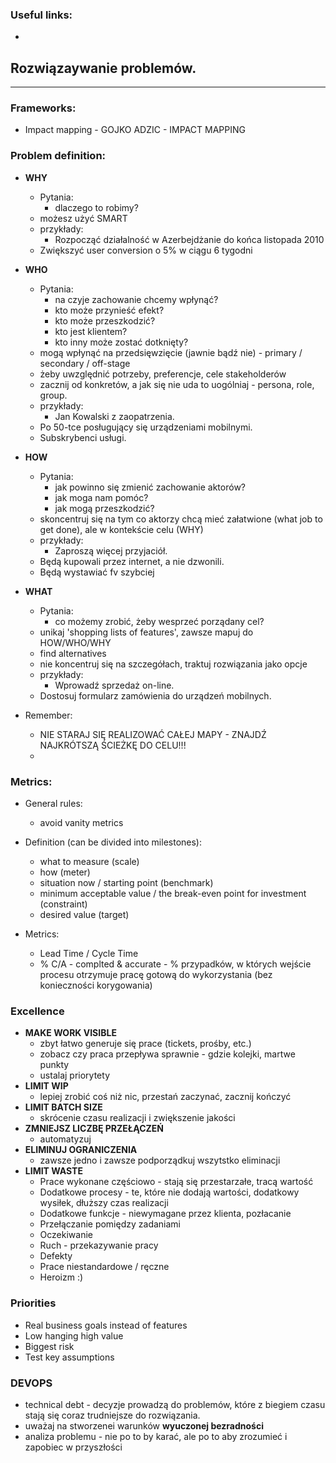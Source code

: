 ### Useful links:
* 


## Rozwiązaywanie problemów.
____
### Frameworks:
* Impact mapping - GOJKO ADZIC - IMPACT MAPPING

### Problem definition:
* **WHY**
    * Pytania:
        * dlaczego to robimy?
    * możesz użyć SMART
    * przykłady:
        * Rozpocząć działalność w Azerbejdżanie do końca listopada 2010
	* Zwiększyć user conversion o 5% w ciągu 6 tygodni

* **WHO**
    * Pytania:
        * na czyje zachowanie chcemy wpłynąć?
        * kto może przynieść efekt?
        * kto może przeszkodzić?
        * kto jest klientem?
        * kto inny może zostać dotknięty?
    * mogą wpłynąć na przedsięwzięcie (jawnie bądź nie) - primary / secondary / off-stage
    * żeby uwzględnić potrzeby, preferencje, cele stakeholderów
    * zacznij od konkretów, a jak się nie uda to uogólniaj - persona, role, group.
    * przykłady:
        * Jan Kowalski z zaopatrzenia.
	* Po 50-tce posługujący się urządzeniami mobilnymi.
	* Subskrybenci usługi.

* **HOW**
    * Pytania:
        * jak powinno się zmienić zachowanie aktorów?
        * jak moga nam pomóc?
        * jak mogą przeszkodzić?
    * skoncentruj się na tym co aktorzy chcą mieć załatwione (what job to get done), ale w kontekście celu (WHY)
    * przykłady:
        * Zaproszą więcej przyjaciół.
	* Będą kupowali przez internet, a nie dzwonili.
	* Będą wystawiać fv szybciej

* **WHAT**
    * Pytania:
        * co możemy zrobić, żeby wesprzeć porządany cel?
    * unikaj 'shopping lists of features', zawsze mapuj do HOW/WHO/WHY
    * find alternatives
    * nie koncentruj się na szczegółach, traktuj rozwiązania jako opcje
    * przykłady:
        * Wprowadź sprzedaż on-line.
	* Dostosuj formularz zamówienia do urządzeń mobilnych.

* Remember:
    * NIE STARAJ SIĘ REALIZOWAĆ CAŁEJ MAPY - ZNAJDŹ NAJKRÓTSZĄ ŚCIEŻKĘ DO CELU!!!
    * 

### Metrics:
* General rules:
    * avoid vanity metrics

* Definition (can be divided into milestones):
    * what to measure (scale)
    * how (meter)
    * situation now / starting point (benchmark)
    * minimum acceptable value / the break-even point for investment (constraint)
    * desired value (target)

* Metrics:
    * Lead Time / Cycle Time
    * % C/A - complted & accurate - % przypadków, w których wejście procesu otrzymuje pracę gotową do wykorzystania (bez konieczności korygowania)

### Excellence
* **MAKE WORK VISIBLE**
    * zbyt łatwo generuje się prace (tickets, prośby, etc.)
    * zobacz czy praca przepływa sprawnie - gdzie kolejki, martwe punkty
    * ustalaj priorytety
* **LIMIT WIP**
    * lepiej zrobić coś niż nic, przestań zaczynać, zacznij kończyć
* **LIMIT BATCH SIZE**
    * skrócenie czasu realizacji i zwiększenie jakości
* **ZMNIEJSZ LICZBĘ PRZEŁĄCZEŃ**
    * automatyzuj
* **ELIMINUJ OGRANICZENIA**
    * zawsze jedno i zawsze podporządkuj wszytstko eliminacji
* **LIMIT WASTE**
    * Prace wykonane częściowo - stają się przestarzałe, tracą wartość
    * Dodatkowe procesy - te, które nie dodają wartości, dodatkowy wysiłek, dłuższy czas realizacji
    * Dodatkowe funkcje - niewymagane przez klienta, pozłacanie
    * Przełączanie pomiędzy zadaniami
    * Oczekiwanie
    * Ruch - przekazywanie pracy
    * Defekty
    * Prace niestandardowe / ręczne
    * Heroizm :)

  
    
   


### Priorities 
* Real business goals instead of features
* Low hanging high value
* Biggest risk
* Test key assumptions

### DEVOPS
* technical debt - decyzje prowadzą do problemów, które z biegiem czasu stają się coraz trudniejsze do rozwiązania.
* uważaj na stworzenei warunków **wyuczonej bezradności**
* analiza problemu - nie po to by karać, ale po to aby zrozumieć i zapobiec w przyszłości
